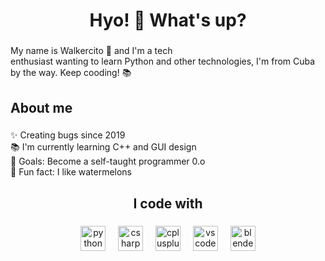 <h1 align="center">Hyo! 👋 What's up?</h1>

###

<p align="left">My name is Walkercito 🍉 and I'm a tech <br>enthusiast wanting to learn Python and other technologies, I'm from Cuba  by the way. Keep cooding! 📚</p>

###

<h2 align="left">About me</h2>

###

<p align="left">✨ Creating bugs since 2019<br>📚 I'm currently learning C++ and GUI design<br>🎯 Goals: Become a self-taught programmer 0.o<br>🍉 Fun fact: I like watermelons</p>

###

<h2 align="center">I code with</h2>

###

<div align="center">
  <img src="https://cdn.jsdelivr.net/gh/devicons/devicon/icons/python/python-original.svg" height="40" alt="python logo"  />
  <img width="12" />
  <img src="https://cdn.jsdelivr.net/gh/devicons/devicon/icons/csharp/csharp-original.svg" height="40" alt="csharp logo"  />
  <img width="12" />
  <img src="https://cdn.jsdelivr.net/gh/devicons/devicon/icons/cplusplus/cplusplus-original.svg" height="40" alt="cplusplus logo"  />
  <img width="12" />
  <img src="https://cdn.jsdelivr.net/gh/devicons/devicon/icons/vscode/vscode-original.svg" height="40" alt="vscode logo"  />
  <img width="12" />
  <img src="https://cdn.jsdelivr.net/gh/devicons/devicon/icons/blender/blender-original.svg" height="40" alt="blender logo"  />
</div>

###
